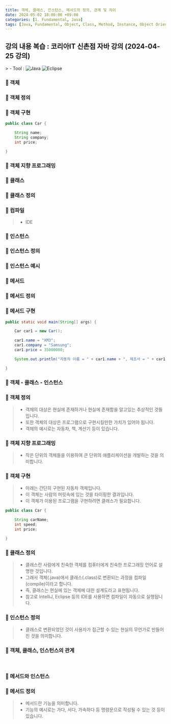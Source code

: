 ```yaml
---
title: 객체, 클래스, 인스턴스, 메서드의 정의, 관계 및 차이
date: 2024-05-02 18:00:00 +09:00
categories: [1. Fundamental, Java]
tags: [Java, Fundamental, Object, Class, Method, Instance, Object Oriented Programming, Objectification]
---
```


<!-- 2024-05-02 글 작성 시작; 2099-01-01 페이지 호출 완료 -->
<h2>강의 내용 복습 : 코리아IT 신촌점 자바 강의 (2024-04-25 강의)</h2>
> - Tool :  
<img alt="Java" src="https://img.shields.io/badge/-Java-007396?style=flat-square&logo=java&logoColor=white" />
<img alt="Eclipse" src="https://img.shields.io/badge/-Eclipse-2C2255?style=flat-square&logo=eclipse&logoColor=white" />

<br>

### 🔔 객체
### 📌 객체 정의
### 📌 객체 구현

``` java
public class Car {

    String name;
    String company;
    int price;

}
```
### 📌 객체 지향 프로그래밍

### 🔔 클래스
### 📌 클래스 정의
### 📌 컴파일
> - IDE

### 🔔 인스턴스
### 📌 인스턴스 정의
### 📌 인스턴스 예시

### 🔔 메서드
### 📌 메서드 정의
### 📌 메서드 구현

``` java
public static void main(String[] args) {

    Car car1 = new Car();

    car1.name = "XM3";
    car1.company = "Samsung";
    car1.price = 35000000;

    System.out.println("자동차 이름 = " + car1.name + ", 제조사 = " + car1.company + ", 가격 = " + car1.price);

}
```







### 🔔 객체 - 클래스 - 인스턴스
### 📌 객체 정의
> - 객체의 대상은 현실에 존재하거나 현실에 존재함을 알고있는 추상적인 것들입니다.
> - 또한 객체의 대상은 프로그램으로 구현시킬만한 가치가 있어야 됩니다.
> - 객체의 예시로는 자동차, 책, 계산기 등이 있습니다.

### 📌 객체 지향 프로그래밍
> - 작은 단위의 객체들을 이용하여 큰 단위의 애플리케이션을 개발하는 것을 의미합니다.

###  📌 객체 구현
> - 아래는 간단히 구현된 자동차 객체입니다.
> - 이 객체는 사람의 머릿속에 있는 것을 타이핑한 결과입니다.
> - 이 객체가 이용된 프로그램을 구현하려면 클래스가 필요합니다.

``` java
public class Car {

    String carName;
    int speed;
    int price;

}
```

### 📌 클래스 정의
> - 클래스란 사람에게 친숙한 객체를 컴퓨터에게 친숙한 프로그래밍 언어로 설명한 것입니다.
> - 그래서 객체(.java)애서 클래스(.class)로 변환되는 과정을 컴파일(compile)이라고 합니다.
> - 즉, 클래스는 현실에 있는 객체에 대한 설계도라고 표현됩니다.
> - 참고로 IntelliJ, Eclipse 등의 IDE를 사용하면 컴파일이 자동으로 실행됩니다.

### 📌 인스턴스 정의
> - 클래스로 변환되었던 것이 사용자가 접근할 수 있는 현실의 무언가로 만들어진 것을 의미합니다.

### 📌 객체, 클래스, 인스턴스의 관계

<br>

### 🔔 메서드와 인스턴스
### 📌 메서드 정의
> - 메서드란 기능을 의미합니다.
> - 기능의 예시로는 가다, 서다, 가속하다 등 명령문으로 작성될 수 있는 것 등이 있습니다.


<br>
<br>
<br>
